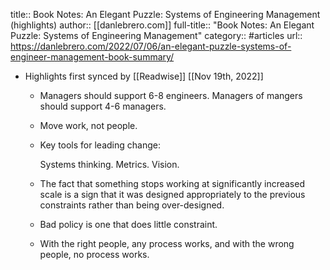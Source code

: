 title:: Book Notes: An Elegant Puzzle: Systems of Engineering Management (highlights)
author:: [[danlebrero.com]]
full-title:: "Book Notes: An Elegant Puzzle: Systems of Engineering Management"
category:: #articles
url:: https://danlebrero.com/2022/07/06/an-elegant-puzzle-systems-of-engineer-management-book-summary/

- Highlights first synced by [[Readwise]] [[Nov 19th, 2022]]
	- Managers should support 6-8 engineers.
	  Managers of mangers should support 4-6 managers.
	- Move work, not people.
	- Key tools for leading change:
	  
	    Systems thinking.
	    Metrics.
	    Vision.
	- The fact that something stops working at significantly increased scale is a sign that it was designed appropriately to the previous constraints rather than being over-designed.
	- Bad policy is one that does little constraint.
	- With the right people, any process works, and with the wrong people, no process works.